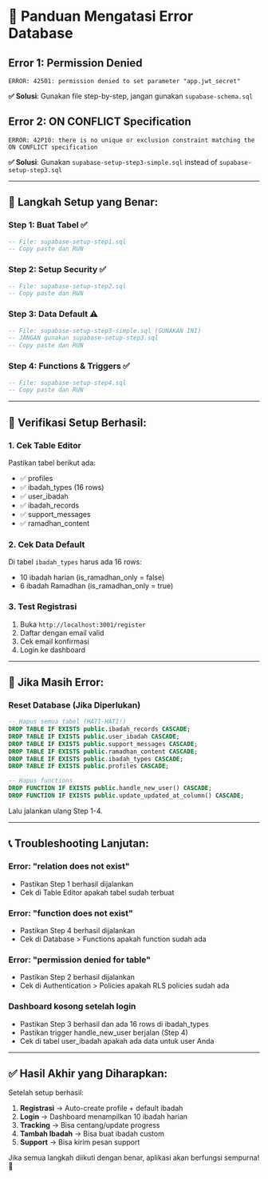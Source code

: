 # 🚨 Panduan Mengatasi Error Database

## Error 1: Permission Denied
```
ERROR: 42501: permission denied to set parameter "app.jwt_secret"
```
**✅ Solusi**: Gunakan file step-by-step, jangan gunakan `supabase-schema.sql`

## Error 2: ON CONFLICT Specification
```
ERROR: 42P10: there is no unique or exclusion constraint matching the ON CONFLICT specification
```
**✅ Solusi**: Gunakan `supabase-setup-step3-simple.sql` instead of `supabase-setup-step3.sql`

---

## 🔧 Langkah Setup yang Benar:

### Step 1: Buat Tabel ✅
```sql
-- File: supabase-setup-step1.sql
-- Copy paste dan RUN
```

### Step 2: Setup Security ✅
```sql
-- File: supabase-setup-step2.sql
-- Copy paste dan RUN
```

### Step 3: Data Default ⚠️
```sql
-- File: supabase-setup-step3-simple.sql (GUNAKAN INI)
-- JANGAN gunakan supabase-setup-step3.sql
-- Copy paste dan RUN
```

### Step 4: Functions & Triggers ✅
```sql
-- File: supabase-setup-step4.sql
-- Copy paste dan RUN
```

---

## 🎯 Verifikasi Setup Berhasil:

### 1. Cek Table Editor
Pastikan tabel berikut ada:
- ✅ profiles
- ✅ ibadah_types (16 rows)
- ✅ user_ibadah
- ✅ ibadah_records
- ✅ support_messages
- ✅ ramadhan_content

### 2. Cek Data Default
Di tabel `ibadah_types` harus ada 16 rows:
- 10 ibadah harian (is_ramadhan_only = false)
- 6 ibadah Ramadhan (is_ramadhan_only = true)

### 3. Test Registrasi
1. Buka `http://localhost:3001/register`
2. Daftar dengan email valid
3. Cek email konfirmasi
4. Login ke dashboard

---

## 🔄 Jika Masih Error:

### Reset Database (Jika Diperlukan)
```sql
-- Hapus semua tabel (HATI-HATI!)
DROP TABLE IF EXISTS public.ibadah_records CASCADE;
DROP TABLE IF EXISTS public.user_ibadah CASCADE;
DROP TABLE IF EXISTS public.support_messages CASCADE;
DROP TABLE IF EXISTS public.ramadhan_content CASCADE;
DROP TABLE IF EXISTS public.ibadah_types CASCADE;
DROP TABLE IF EXISTS public.profiles CASCADE;

-- Hapus functions
DROP FUNCTION IF EXISTS public.handle_new_user() CASCADE;
DROP FUNCTION IF EXISTS public.update_updated_at_column() CASCADE;
```

Lalu jalankan ulang Step 1-4.

---

## 📞 Troubleshooting Lanjutan:

### Error: "relation does not exist"
- Pastikan Step 1 berhasil dijalankan
- Cek di Table Editor apakah tabel sudah terbuat

### Error: "function does not exist"
- Pastikan Step 4 berhasil dijalankan
- Cek di Database > Functions apakah function sudah ada

### Error: "permission denied for table"
- Pastikan Step 2 berhasil dijalankan
- Cek di Authentication > Policies apakah RLS policies sudah ada

### Dashboard kosong setelah login
- Pastikan Step 3 berhasil dan ada 16 rows di ibadah_types
- Pastikan trigger handle_new_user berjalan (Step 4)
- Cek di tabel user_ibadah apakah ada data untuk user Anda

---

## ✅ Hasil Akhir yang Diharapkan:

Setelah setup berhasil:
1. **Registrasi** → Auto-create profile + default ibadah
2. **Login** → Dashboard menampilkan 10 ibadah harian
3. **Tracking** → Bisa centang/update progress
4. **Tambah Ibadah** → Bisa buat ibadah custom
5. **Support** → Bisa kirim pesan support

Jika semua langkah diikuti dengan benar, aplikasi akan berfungsi sempurna! 🚀
